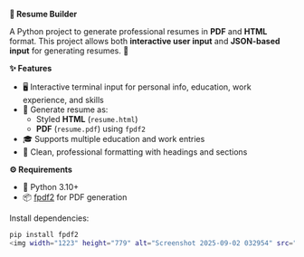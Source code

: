 **📝 Resume Builder**

A Python project to generate professional resumes in **PDF** and **HTML** format. This project allows both **interactive user input** and **JSON-based input** for generating resumes. 🚀

**✨ Features**
- 🖥️ Interactive terminal input for personal info, education, work experience, and skills  
- 📄 Generate resume as:
  - Styled **HTML** (`resume.html`)  
  - **PDF** (`resume.pdf`) using `fpdf2`  
- 🎓 Supports multiple education and work entries  
- 🎨 Clean, professional formatting with headings and sections  

**⚙️ Requirements**

- 🐍 Python 3.10+  
- 📦 [fpdf2](https://pypi.org/project/fpdf2/) for PDF generation  

Install dependencies:

```bash
pip install fpdf2
<img width="1223" height="779" alt="Screenshot 2025-09-02 032954" src="https://github.com/user-attachments/assets/e16db3fc-1c21-4341-a780-1aa6f680a34d" />
